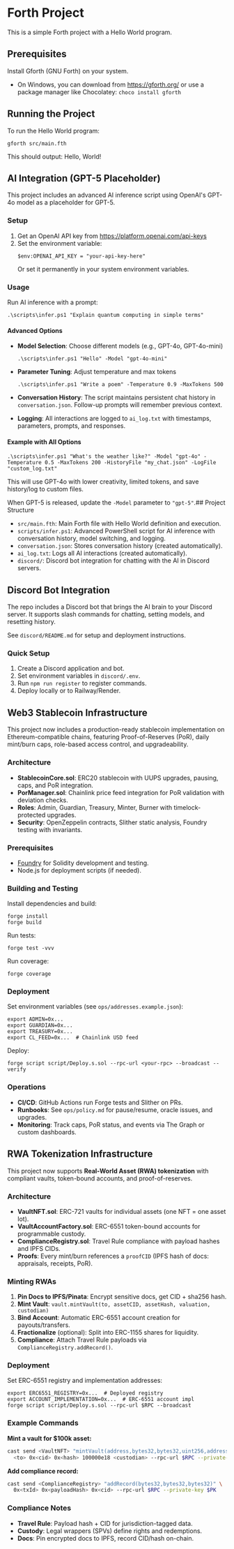 # Forth Project

This is a simple Forth project with a Hello World program.

## Prerequisites

Install Gforth (GNU Forth) on your system.

- On Windows, you can download from https://gforth.org/ or use a package manager like Chocolatey: `choco install gforth`

## Running the Project

To run the Hello World program:

```
gforth src/main.fth
```

This should output: Hello, World!

## AI Integration (GPT-5 Placeholder)

This project includes an advanced AI inference script using OpenAI's GPT-4o model as a placeholder for GPT-5.

### Setup

1. Get an OpenAI API key from https://platform.openai.com/api-keys
2. Set the environment variable:
   ```
   $env:OPENAI_API_KEY = "your-api-key-here"
   ```
   Or set it permanently in your system environment variables.

### Usage

Run AI inference with a prompt:

```
.\scripts\infer.ps1 "Explain quantum computing in simple terms"
```

#### Advanced Options

- **Model Selection**: Choose different models (e.g., GPT-4o, GPT-4o-mini)
  ```
  .\scripts\infer.ps1 "Hello" -Model "gpt-4o-mini"
  ```

- **Parameter Tuning**: Adjust temperature and max tokens
  ```
  .\scripts\infer.ps1 "Write a poem" -Temperature 0.9 -MaxTokens 500
  ```

- **Conversation History**: The script maintains persistent chat history in `conversation.json`. Follow-up prompts will remember previous context.

- **Logging**: All interactions are logged to `ai_log.txt` with timestamps, parameters, prompts, and responses.

#### Example with All Options

```
.\scripts\infer.ps1 "What's the weather like?" -Model "gpt-4o" -Temperature 0.5 -MaxTokens 200 -HistoryFile "my_chat.json" -LogFile "custom_log.txt"
```

This will use GPT-4o with lower creativity, limited tokens, and save history/log to custom files.

When GPT-5 is released, update the `-Model` parameter to `"gpt-5"`.## Project Structure

- `src/main.fth`: Main Forth file with Hello World definition and execution.
- `scripts/infer.ps1`: Advanced PowerShell script for AI inference with conversation history, model switching, and logging.
- `conversation.json`: Stores conversation history (created automatically).
- `ai_log.txt`: Logs all AI interactions (created automatically).
- `discord/`: Discord bot integration for chatting with the AI in Discord servers.

## Discord Bot Integration

The repo includes a Discord bot that brings the AI brain to your Discord server. It supports slash commands for chatting, setting models, and resetting history.

See `discord/README.md` for setup and deployment instructions.

### Quick Setup

1. Create a Discord application and bot.
2. Set environment variables in `discord/.env`.
3. Run `npm run register` to register commands.
4. Deploy locally or to Railway/Render.

## Web3 Stablecoin Infrastructure

This project now includes a production-ready stablecoin implementation on Ethereum-compatible chains, featuring Proof-of-Reserves (PoR), daily mint/burn caps, role-based access control, and upgradeability.

### Architecture

- **StablecoinCore.sol**: ERC20 stablecoin with UUPS upgrades, pausing, caps, and PoR integration.
- **PorManager.sol**: Chainlink price feed integration for PoR validation with deviation checks.
- **Roles**: Admin, Guardian, Treasury, Minter, Burner with timelock-protected upgrades.
- **Security**: OpenZeppelin contracts, Slither static analysis, Foundry testing with invariants.

### Prerequisites

- [Foundry](https://book.getfoundry.sh/getting-started/installation) for Solidity development and testing.
- Node.js for deployment scripts (if needed).

### Building and Testing

Install dependencies and build:

```
forge install
forge build
```

Run tests:

```
forge test -vvv
```

Run coverage:

```
forge coverage
```

### Deployment

Set environment variables (see `ops/addresses.example.json`):

```
export ADMIN=0x...
export GUARDIAN=0x...
export TREASURY=0x...
export CL_FEED=0x...  # Chainlink USD feed
```

Deploy:

```
forge script script/Deploy.s.sol --rpc-url <your-rpc> --broadcast --verify
```

### Operations

- **CI/CD**: GitHub Actions run Forge tests and Slither on PRs.
- **Runbooks**: See `ops/policy.md` for pause/resume, oracle issues, and upgrades.
- **Monitoring**: Track caps, PoR status, and events via The Graph or custom dashboards.

## RWA Tokenization Infrastructure

This project now supports **Real-World Asset (RWA) tokenization** with compliant vaults, token-bound accounts, and proof-of-reserves.

### Architecture

- **VaultNFT.sol**: ERC-721 vaults for individual assets (one NFT = one asset lot).
- **VaultAccountFactory.sol**: ERC-6551 token-bound accounts for programmable custody.
- **ComplianceRegistry.sol**: Travel Rule compliance with payload hashes and IPFS CIDs.
- **Proofs**: Every mint/burn references a `proofCID` (IPFS hash of docs: appraisals, receipts, PoR).

### Minting RWAs

1. **Pin Docs to IPFS/Pinata**: Encrypt sensitive docs, get CID + sha256 hash.
2. **Mint Vault**: `vault.mintVault(to, assetCID, assetHash, valuation, custodian)`
3. **Bind Account**: Automatic ERC-6551 account creation for payouts/transfers.
4. **Fractionalize** (optional): Split into ERC-1155 shares for liquidity.
5. **Compliance**: Attach Travel Rule payloads via `ComplianceRegistry.addRecord()`.

### Deployment

Set ERC-6551 registry and implementation addresses:

```
export ERC6551_REGISTRY=0x...  # Deployed registry
export ACCOUNT_IMPLEMENTATION=0x...  # ERC-6551 account impl
forge script script/Deploy.s.sol --rpc-url $RPC --broadcast
```

### Example Commands

**Mint a vault for $100k asset:**

```bash
cast send <VaultNFT> "mintVault(address,bytes32,bytes32,uint256,address)" \
  <to> 0x<cid> 0x<hash> 100000e18 <custodian> --rpc-url $RPC --private-key $PK
```

**Add compliance record:**

```bash
cast send <ComplianceRegistry> "addRecord(bytes32,bytes32,bytes32)" \
  0x<txId> 0x<payloadHash> 0x<cid> --rpc-url $RPC --private-key $PK
```

### Compliance Notes

- **Travel Rule**: Payload hash + CID for jurisdiction-tagged data.
- **Custody**: Legal wrappers (SPVs) define rights and redemptions.
- **Docs**: Pin encrypted docs to IPFS, record CID/hash on-chain.